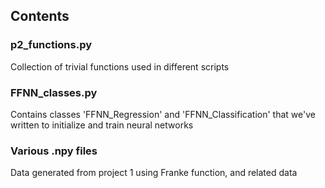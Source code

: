 ## Contents

### p2_functions.py
Collection of trivial functions used in different scripts

### FFNN_classes.py
Contains classes 'FFNN_Regression' and 'FFNN_Classification' that we've written to initialize and train neural networks

### Various .npy files
Data generated from project 1 using Franke function, and related data
